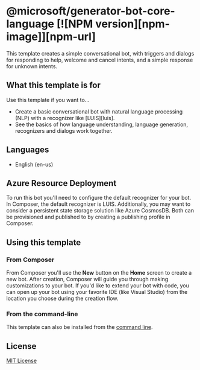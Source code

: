 # @microsoft/generator-bot-core-language [![NPM version][npm-image]][npm-url]

This template creates a simple conversational bot, with triggers and dialogs for responding to help, welcome and cancel intents, and a simple response for unknown intents.

## What this template is for

Use this template if you want to...

- Create a basic conversational bot with natural language processing (NLP) with a recognizer like [LUIS][luis].
- See the basics of how language understanding, language generation, recognizers and dialogs work together.

## Languages

- English (en-us)

## Azure Resource Deployment

To run this bot you'll need to configure the default recognizer for your bot. In Composer, the default recognizer is LUIS. Additionally, you may want to consider a persistent state storage solution like Azure CosmosDB. Both can be provisioned and published to by creating a publishing profile in Composer.

## Using this template

### From Composer

From Composer you'll use the **New** button on the **Home** screen to create a new bot. After creation, Composer will guide you through making customizations to your bot. If you'd like to extend your bot with code, you can open up your bot using your favorite IDE (like Visual Studio) from the location you choose during the creation flow.

### From the command-line

This template can also be installed from the [command line](https://github.com/microsoft/botframework-components/blob/main/generators/command-line-instructions).

## License

[MIT License](https://github.com/microsoft/botframework-components/blob/main/LICENSE)
